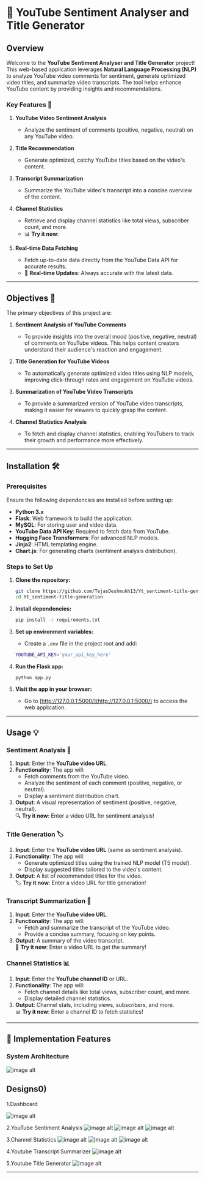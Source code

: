 
# 🎥 **YouTube Sentiment Analyser and Title Generator** 

## **Overview**  
Welcome to the **YouTube Sentiment Analyser and Title Generator** project! This web-based application leverages **Natural Language Processing (NLP)** to analyze YouTube video comments for sentiment, generate optimized video titles, and summarize video transcripts. The tool helps enhance YouTube content by providing insights and recommendations.

### **Key Features** 🚀  
1. **YouTube Video Sentiment Analysis**  
   - Analyze the sentiment of comments (positive, negative, neutral) on any YouTube video.  

2. **Title Recommendation**  
   - Generate optimized, catchy YouTube titles based on the video's content.  

3. **Transcript Summarization**  
   - Summarize the YouTube video's transcript into a concise overview of the content.  

4. **Channel Statistics**  
   - Retrieve and display channel statistics like total views, subscriber count, and more.  
   - 📊 **Try it now**: 

5. **Real-time Data Fetching**  
   - Fetch up-to-date data directly from the YouTube Data API for accurate results.  
   - 🔄 **Real-time Updates**: Always accurate with the latest data.

---

## **Objectives** 🎯

The primary objectives of this project are:
1. **Sentiment Analysis of YouTube Comments**  
   - To provide insights into the overall mood (positive, negative, neutral) of comments on YouTube videos. This helps content creators understand their audience's reaction and engagement.
   
2. **Title Generation for YouTube Videos**  
   - To automatically generate optimized video titles using NLP models, improving click-through rates and engagement on YouTube videos.
   
3. **Summarization of YouTube Video Transcripts**  
   - To provide a summarized version of YouTube video transcripts, making it easier for viewers to quickly grasp the content.

4. **Channel Statistics Analysis**  
   - To fetch and display channel statistics, enabling YouTubers to track their growth and performance more effectively.

---

## **Installation** 🛠️

### **Prerequisites**  
Ensure the following dependencies are installed before setting up:
- **Python 3.x**
- **Flask**: Web framework to build the application.
- **MySQL**: For storing user and video data.
- **YouTube Data API Key**: Required to fetch data from YouTube.
- **Hugging Face Transformers**: For advanced NLP models.
- **Jinja2**: HTML templating engine.
- **Chart.js**: For generating charts (sentiment analysis distribution).

### **Steps to Set Up**

1. **Clone the repository:**
   ```bash
   git clone https://github.com/TejasDeshmukh13/Yt_sentiment-title-generation.git
   cd Yt_sentiment-title-generation
   ```

2. **Install dependencies:**
   ```bash
   pip install -r requirements.txt
   ```

3. **Set up environment variables:**
   - Create a `.env` file in the project root and add:
   ```bash
   YOUTUBE_API_KEY='your_api_key_here'
   ```

4. **Run the Flask app:**
   ```bash
   python app.py
   ```

5. **Visit the app in your browser:**
   - Go to [http://127.0.0.1:5000/](http://127.0.0.1:5000/) to access the web application.

---

## **Usage** 💡

### **Sentiment Analysis** 📝  
1. **Input**: Enter the **YouTube video URL**.  
2. **Functionality**: The app will:
   - Fetch comments from the YouTube video.
   - Analyze the sentiment of each comment (positive, negative, or neutral).
   - Display a sentiment distribution chart.
3. **Output**: A visual representation of sentiment (positive, negative, neutral).  
   🔍 **Try it now**: Enter a video URL for sentiment analysis!

### **Title Generation** 🏷️  
1. **Input**: Enter the **YouTube video URL** (same as sentiment analysis).  
2. **Functionality**: The app will:
   - Generate optimized titles using the trained NLP model (T5 model).
   - Display suggested titles tailored to the video's content.
3. **Output**: A list of recommended titles for the video.  
   🏷️ **Try it now**: Enter a video URL for title generation!

### **Transcript Summarization** 🧠  
1. **Input**: Enter the **YouTube video URL**.
2. **Functionality**: The app will:
   - Fetch and summarize the transcript of the YouTube video.
   - Provide a concise summary, focusing on key points.
3. **Output**: A summary of the video transcript.  
   🧠 **Try it now**: Enter a video URL to get the summary!

### **Channel Statistics** 📊  
1. **Input**: Enter the **YouTube channel ID** or URL.
2. **Functionality**: The app will:
   - Fetch channel details like total views, subscriber count, and more.
   - Display detailed channel statistics.
3. **Output**: Channel stats, including views, subscribers, and more.  
   📊 **Try it now**: Enter a channel ID to fetch statistics!

---

## **📂 Implementation Features** 

### **System Architecture** 

![image alt](https://github.com/TejasDeshmukh13/Yt_sentiment-title-generation/blob/565a8a5023ba8f14e380d7344b558e3a1381f2e2/senti/Picture1.png)


## **Designs**0)

1.Dashboard

![image alt](https://github.com/TejasDeshmukh13/Yt_sentiment-title-generation/blob/565a8a5023ba8f14e380d7344b558e3a1381f2e2/senti/Picture2.jpg)

2.YouTube Sentiment Analysis
![image alt](https://github.com/TejasDeshmukh13/Yt_sentiment-title-generation/blob/565a8a5023ba8f14e380d7344b558e3a1381f2e2/senti/Picture4.png)
![image alt](https://github.com/TejasDeshmukh13/Yt_sentiment-title-generation/blob/565a8a5023ba8f14e380d7344b558e3a1381f2e2/senti/Picture5.png)
![image alt](https://github.com/TejasDeshmukh13/Yt_sentiment-title-generation/blob/565a8a5023ba8f14e380d7344b558e3a1381f2e2/senti/Picture6.png)

3.Channel Statistics
![image alt](https://github.com/TejasDeshmukh13/Yt_sentiment-title-generation/blob/565a8a5023ba8f14e380d7344b558e3a1381f2e2/senti/Picture7.png)
![image alt](https://github.com/TejasDeshmukh13/Yt_sentiment-title-generation/blob/565a8a5023ba8f14e380d7344b558e3a1381f2e2/senti/Picture8.png)
![image alt](https://github.com/TejasDeshmukh13/Yt_sentiment-title-generation/blob/565a8a5023ba8f14e380d7344b558e3a1381f2e2/senti/Picture9.png)

4.Youtube Transcript Summarizer
![image alt](https://github.com/TejasDeshmukh13/Yt_sentiment-title-generation/blob/565a8a5023ba8f14e380d7344b558e3a1381f2e2/senti/Picture10.jpg)

5.Youtube Title Generator
![image alt](https://github.com/TejasDeshmukh13/Yt_sentiment-title-generation/blob/565a8a5023ba8f14e380d7344b558e3a1381f2e2/senti/Picture11.jpg)








---



